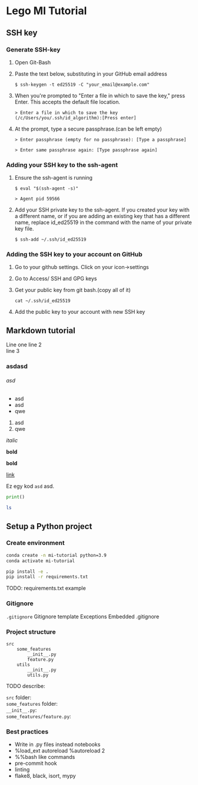 # Lego MI Tutorial

## SSH key

### Generate SSH-key
1. Open Git-Bash
2. Paste the text below, substituting in your GitHub email address

	`$ ssh-keygen -t ed25519 -C "your_email@example.com"`

3. When you're prompted to "Enter a file in which to save the key," press Enter. This accepts the default file location.

	`> Enter a file in which to save the key (/c/Users/you/.ssh/id_algorithm):[Press enter]`
		
4. At the prompt, type a secure passphrase.(can be left empty)

	`> Enter passphrase (empty for no passphrase): [Type a passphrase]`

	`> Enter same passphrase again: [Type passphrase again]`
		
### Adding your SSH key to the ssh-agent
1. Ensure the ssh-agent is running

	`$ eval "$(ssh-agent -s)"`

	`> Agent pid 59566`

2. Add your SSH private key to the ssh-agent. If you created your key with a different name, or if you are adding an existing key that has a different name, replace id_ed25519 in the command with the name of your private key file.
		
	`$ ssh-add ~/.ssh/id_ed25519`
		
### Adding the SSH key to your account on GitHub
1. Go to your github settings. Click on your icon->settings
2. Go to Access/ SSH and GPG keys
3. Get your public key from git bash.(copy all of it)

	`cat ~/.ssh/id_ed25519`

4. Add the public key to your account with new SSH key



## Markdown tutorial
Line one
line 2  
line 3

### asdasd

###### asd

- asd
- asd
- qwe

1. asd
2. qwe

*italic* 

**bold**

__bold__

[link](legokor.hu)

Ez egy kod `asd` asd.

```python
print()
```

```bash
ls
```

## Setup a Python project


### Create environment

```sh
conda create -n mi-tutorial python=3.9
conda activate mi-tutorial

pip install -e .
pip install -r requirements.txt
```

TODO: requirements.txt example

### Gitignore
`.gitignore`
Gitignore template
Exceptions
Embedded .gitignore


### Project structure

```
src
    some_features
        __init__.py
        feature.py
    utils
        __init__.py
        utils.py
```

TODO describe:

`src` folder:  
`some_features` folder:  
`__init__.py`:  
`some_features/feature.py`:  



### Best practices

- Write in .py files instead notebooks
- %load_ext autoreload %autoreload 2
- %%bash like commands
- pre-commit hook
- linting
- flake8, black, isort, mypy
